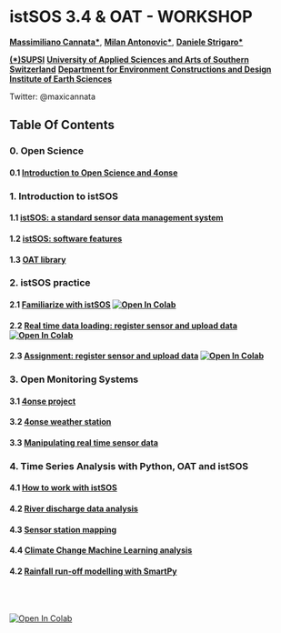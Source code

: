# istSOS 3.4 & OAT - WORKSHOP

__[Massimiliano Cannata*](https://www.linkedin.com/in/massimiliano-cannata-45a04617/)__,
__[Milan Antonovic*](https://www.linkedin.com/in/mantonovic/)__,
__[Daniele Strigaro*](http://www.supsi.ch/go/scheda-collaboratore?cnet=f36f542060605c10c02ba8fd241aed6c89e0a7e012914b0e&lingua=ita)__<br>

__[(*)SUPSI](http://www.supsi.ch/)__
__[University of Applied Sciences and Arts of Southern Switzerland](http://www.supsi.ch/)__
__[Department for Environment Constructions and Design](http://www.supsi.ch/dacd)__
__[Institute of Earth Sciences](http://www.supsi.ch/ist_en.html)__<br>

Twitter: @maxicannata
  
## Table Of Contents
### 0. Open Science
  #### 0.1 __[Introduction to Open Science and 4onse](OpenScience.pdf)__

### 1. Introduction to istSOS
  #### 1.1 __[istSOS: a standard sensor data management system](istSOS_overview.pdf)__
  #### 1.2 __[istSOS: software features](istSOS-EGU.pdf)__ 
  #### 1.3 __[OAT library](./oat/oat_tutorial_v4.pdf)__

### 2. istSOS practice
  #### 2.1 __[Familiarize with istSOS](istsos/istsosTutorial.ipynb)__ [![Open In Colab](https://colab.research.google.com/assets/colab-badge.svg)](https://colab.research.google.com/github/istSOS/workshop/blob/master/istsos/istsosTutorial.ipynb)
  #### 2.2 __[Real time data loading: register sensor and upload data](istsos/test_system_info.ipynb)__[![Open In Colab](https://colab.research.google.com/assets/colab-badge.svg)](https://colab.research.google.com/github/istSOS/workshop/blob/master/istsos/test_system_info.ipynb)
  #### 2.3 __[Assignment: register sensor and upload data](istsos/istsosEx1.ipynb)__ [![Open In Colab](https://colab.research.google.com/assets/colab-badge.svg)](https://colab.research.google.com/github/istSOS/workshop/blob/master/istsos/istsosEx1.ipynb)


### 3. Open Monitoring Systems
  #### 3.1 __[4onse project](http://www.4onse.org)__
  #### 3.2 __[4onse weather station](http://4onse.org/tutorial/)__
  #### 3.3 __[Manipulating real time sensor data](arduino/loading_data.ipynb)__

### 4. Time Series Analysis with Python, OAT and istSOS  
  #### 4.1 __[How to work with istSOS](./oat/example_1.ipynb)__
  #### 4.2 __[River discharge data analysis](./oat/example_2.ipynb)__
  #### 4.3 __[Sensor station mapping](./oat/example_folium.ipynb)__
  #### 4.4 __[Climate Change Machine Learning analysis](./oat/ClimateChangesDIscharges.ipynb)__
  #### 4.2 __[Rainfall run-off modelling with SmartPy](./oat/example_smartpy.ipynb)__
       
<br>
<br>



[![Open In Colab](https://colab.research.google.com/assets/colab-badge.svg)](https://colab.research.google.com/github/istSOS/workshop/blob/master/arduino/loading_data.ipynb)
